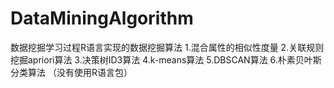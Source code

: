 # DataMiningAlgorithm
数据挖掘学习过程R语言实现的数据挖掘算法
1.混合属性的相似性度量
2.关联规则挖掘apriori算法
3.决策树ID3算法
4.k-means算法
5.DBSCAN算法
6.朴素贝叶斯分类算法
（没有使用R语言包）
